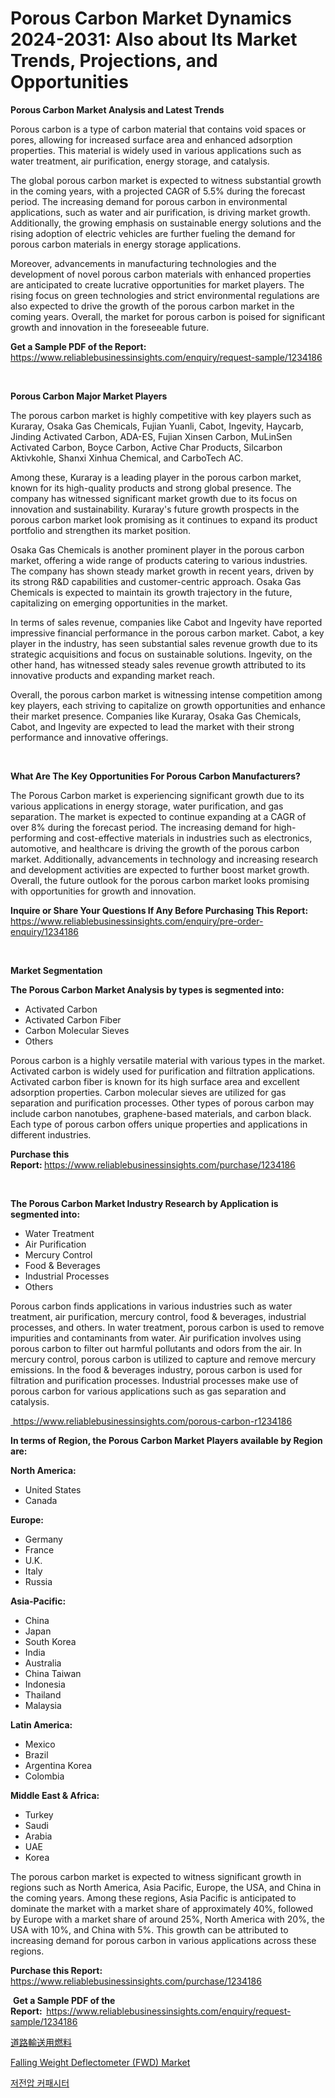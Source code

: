<p><h1>Porous Carbon Market Dynamics 2024-2031: Also about Its Market Trends, Projections, and Opportunities</h1></p><p><strong>Porous Carbon Market Analysis and Latest Trends</strong></p>
<p><p>Porous carbon is a type of carbon material that contains void spaces or pores, allowing for increased surface area and enhanced adsorption properties. This material is widely used in various applications such as water treatment, air purification, energy storage, and catalysis.</p><p>The global porous carbon market is expected to witness substantial growth in the coming years, with a projected CAGR of 5.5% during the forecast period. The increasing demand for porous carbon in environmental applications, such as water and air purification, is driving market growth. Additionally, the growing emphasis on sustainable energy solutions and the rising adoption of electric vehicles are further fueling the demand for porous carbon materials in energy storage applications.</p><p>Moreover, advancements in manufacturing technologies and the development of novel porous carbon materials with enhanced properties are anticipated to create lucrative opportunities for market players. The rising focus on green technologies and strict environmental regulations are also expected to drive the growth of the porous carbon market in the coming years. Overall, the market for porous carbon is poised for significant growth and innovation in the foreseeable future.</p></p>
<p><strong>Get a Sample PDF of the Report:&nbsp;</strong> <a href="https://www.reliablebusinessinsights.com/enquiry/request-sample/1234186">https://www.reliablebusinessinsights.com/enquiry/request-sample/1234186</a></p>
<p>&nbsp;</p>
<p><strong>Porous Carbon Major Market Players</strong></p>
<p><p>The porous carbon market is highly competitive with key players such as Kuraray, Osaka Gas Chemicals, Fujian Yuanli, Cabot, Ingevity, Haycarb, Jinding Activated Carbon, ADA-ES, Fujian Xinsen Carbon, MuLinSen Activated Carbon, Boyce Carbon, Active Char Products, Silcarbon Aktivkohle, Shanxi Xinhua Chemical, and CarboTech AC. </p><p>Among these, Kuraray is a leading player in the porous carbon market, known for its high-quality products and strong global presence. The company has witnessed significant market growth due to its focus on innovation and sustainability. Kuraray's future growth prospects in the porous carbon market look promising as it continues to expand its product portfolio and strengthen its market position.</p><p>Osaka Gas Chemicals is another prominent player in the porous carbon market, offering a wide range of products catering to various industries. The company has shown steady market growth in recent years, driven by its strong R&D capabilities and customer-centric approach. Osaka Gas Chemicals is expected to maintain its growth trajectory in the future, capitalizing on emerging opportunities in the market.</p><p>In terms of sales revenue, companies like Cabot and Ingevity have reported impressive financial performance in the porous carbon market. Cabot, a key player in the industry, has seen substantial sales revenue growth due to its strategic acquisitions and focus on sustainable solutions. Ingevity, on the other hand, has witnessed steady sales revenue growth attributed to its innovative products and expanding market reach.</p><p>Overall, the porous carbon market is witnessing intense competition among key players, each striving to capitalize on growth opportunities and enhance their market presence. Companies like Kuraray, Osaka Gas Chemicals, Cabot, and Ingevity are expected to lead the market with their strong performance and innovative offerings.</p></p>
<p>&nbsp;</p>
<p><strong>What Are The Key Opportunities For Porous Carbon Manufacturers?</strong></p>
<p><p>The Porous Carbon market is experiencing significant growth due to its various applications in energy storage, water purification, and gas separation. The market is expected to continue expanding at a CAGR of over 8% during the forecast period. The increasing demand for high-performing and cost-effective materials in industries such as electronics, automotive, and healthcare is driving the growth of the porous carbon market. Additionally, advancements in technology and increasing research and development activities are expected to further boost market growth. Overall, the future outlook for the porous carbon market looks promising with opportunities for growth and innovation.</p></p>
<p><strong>Inquire or Share Your Questions If Any Before Purchasing This Report:</strong> <a href="https://www.reliablebusinessinsights.com/enquiry/pre-order-enquiry/1234186">https://www.reliablebusinessinsights.com/enquiry/pre-order-enquiry/1234186</a></p>
<p>&nbsp;</p>
<p><strong>Market Segmentation</strong></p>
<p><strong>The Porous Carbon Market Analysis by types is segmented into:</strong></p>
<p><ul><li>Activated Carbon</li><li>Activated Carbon Fiber</li><li>Carbon Molecular Sieves</li><li>Others</li></ul></p>
<p><p>Porous carbon is a highly versatile material with various types in the market. Activated carbon is widely used for purification and filtration applications. Activated carbon fiber is known for its high surface area and excellent adsorption properties. Carbon molecular sieves are utilized for gas separation and purification processes. Other types of porous carbon may include carbon nanotubes, graphene-based materials, and carbon black. Each type of porous carbon offers unique properties and applications in different industries.</p></p>
<p><strong>Purchase this Report:&nbsp;</strong><a href="https://www.reliablebusinessinsights.com/purchase/1234186">https://www.reliablebusinessinsights.com/purchase/1234186</a></p>
<p>&nbsp;</p>
<p><strong>The Porous Carbon Market Industry Research by Application is segmented into:</strong></p>
<p><ul><li>Water Treatment</li><li>Air Purification</li><li>Mercury Control</li><li>Food & Beverages</li><li>Industrial Processes</li><li>Others</li></ul></p>
<p><p>Porous carbon finds applications in various industries such as water treatment, air purification, mercury control, food & beverages, industrial processes, and others. In water treatment, porous carbon is used to remove impurities and contaminants from water. Air purification involves using porous carbon to filter out harmful pollutants and odors from the air. In mercury control, porous carbon is utilized to capture and remove mercury emissions. In the food & beverages industry, porous carbon is used for filtration and purification processes. Industrial processes make use of porous carbon for various applications such as gas separation and catalysis.</p></p>
<p><a href="https://www.reliablebusinessinsights.com/porous-carbon-r1234186">&nbsp;https://www.reliablebusinessinsights.com/porous-carbon-r1234186</a></p>
<p><strong>In terms of Region, the Porous Carbon Market Players available by Region are:</strong></p>
<p>
    <p> <strong> North America: </strong>
        <ul>
            <li>United States</li>
            <li>Canada</li>
        </ul>
        </p> 
    <p> <strong> Europe: </strong>
        <ul>
            <li>Germany</li>
            <li>France</li>
            <li>U.K.</li>
            <li>Italy</li>
            <li>Russia</li>
        </ul>
        </p> 
    <p> <strong> Asia-Pacific: </strong>
        <ul>
            <li>China</li>
            <li>Japan</li>
            <li>South Korea</li>
            <li>India</li>
            <li>Australia</li>
            <li>China Taiwan</li>
            <li>Indonesia</li>
            <li>Thailand</li>
            <li>Malaysia</li>
        </ul>
        </p> 
    <p> <strong> Latin America: </strong>
        <ul>
            <li>Mexico</li>
            <li>Brazil</li>
            <li>Argentina Korea</li>
            <li>Colombia</li>
        </ul>
        </p> 
    <p> <strong> Middle East & Africa: </strong>
        <ul>
            <li>Turkey</li>
            <li>Saudi</li>
            <li>Arabia</li>
            <li>UAE</li>
            <li>Korea</li>
        </ul>
    </p>
    </p>
<p><p>The porous carbon market is expected to witness significant growth in regions such as North America, Asia Pacific, Europe, the USA, and China in the coming years. Among these regions, Asia Pacific is anticipated to dominate the market with a market share of approximately 40%, followed by Europe with a market share of around 25%, North America with 20%, the USA with 10%, and China with 5%. This growth can be attributed to increasing demand for porous carbon in various applications across these regions.</p></p>
<p><strong>Purchase this Report: </strong><a href="https://www.reliablebusinessinsights.com/purchase/1234186">https://www.reliablebusinessinsights.com/purchase/1234186</a></p>
<p>&nbsp;<strong>Get a Sample PDF of the Report:&nbsp;&nbsp;</strong><a href="https://www.reliablebusinessinsights.com/enquiry/request-sample/1234186">https://www.reliablebusinessinsights.com/enquiry/request-sample/1234186</a></p>
<p><strong></strong></p>
<p><p><a href="https://github.com/pepo3k/Market-Research-Report-List-2/blob/main/76679793492.md">道路輸送用燃料</a></p><p><a href="https://github.com/jasminebabez/Market-Research-Report-List-1/blob/main/falling-weight-deflectometer-fwd-market.md">Falling Weight Deflectometer (FWD) Market</a></p><p><a href="https://github.com/vss5505pa7z1p/Market-Research-Report-List-3/blob/main/11544367656.md">저전압 커패시터</a></p></p>